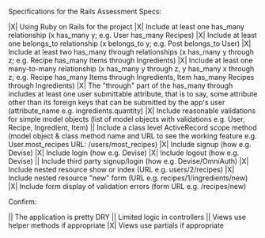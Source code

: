 Specifications for the Rails Assessment
Specs:

 |X| Using Ruby on Rails for the project
 |X| Include at least one has_many relationship (x has_many y; e.g. User has_many Recipes)
 |X| Include at least one belongs_to relationship (x belongs_to y; e.g. Post belongs_to User)
 |X| Include at least two has_many through relationships (x has_many y through z; e.g. Recipe has_many Items through Ingredients)
 |X| Include at least one many-to-many relationship (x has_many y through z, y has_many x through z; e.g. Recipe has_many Items through Ingredients, Item has_many Recipes through Ingredients)
 |X| The "through" part of the has_many through includes at least one user submittable attribute, that is to say, some attribute other than its foreign keys that can be submitted by the app's user (attribute_name e.g. ingredients.quantity)
 |X| Include reasonable validations for simple model objects (list of model objects with validations e.g. User, Recipe, Ingredient, Item)
 || Include a class level ActiveRecord scope method (model object & class method name and URL to see the working feature e.g. User.most_recipes URL: /users/most_recipes)
 |X| Include signup (how e.g. Devise)
 |X| Include login (how e.g. Devise)
 |X| Include logout (how e.g. Devise)
 || Include third party signup/login (how e.g. Devise/OmniAuth)
 |X| Include nested resource show or index (URL e.g. users/2/recipes)
 |X| Include nested resource "new" form (URL e.g. recipes/1/ingredients/new)
 |X| Include form display of validation errors (form URL e.g. /recipes/new)

Confirm:

 || The application is pretty DRY
 || Limited logic in controllers
 || Views use helper methods if appropriate
 |X| Views use partials if appropriate